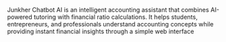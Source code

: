 Junkher Chatbot AI is an intelligent accounting assistant that combines AI-powered tutoring with financial ratio calculations. It helps students, entrepreneurs, and professionals understand accounting concepts while providing instant financial insights through a simple web interface
